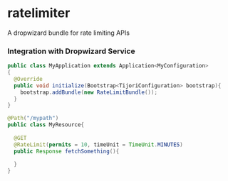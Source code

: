 # ratelimiter
A dropwizard bundle for rate limiting APIs

### Integration with Dropwizard Service

```java
public class MyApplication extends Application<MyConfiguration> 
{
  @Override
  public void initialize(Bootstrap<TijoriConfiguration> bootstrap){
    bootstrap.addBundle(new RateLimitBundle());
  }
}
```

```java
@Path("/mypath")
public class MyResource{
  
  @GET
  @RateLimit(permits = 10, timeUnit = TimeUnit.MINUTES)
  public Response fetchSomething(){
  
  }
}
```
